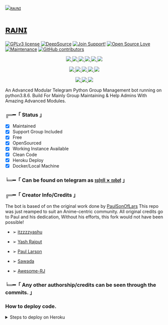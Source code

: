 [![ʀᴀᴊɴɪ](https://telegra.ph/file/cdddd4bdbd05f9d5bc441.jpg)](https://telegram.me/rajniirobot)

# [ʀᴀᴊɴɪ](https://telegram.me/rajniirobot)


[![GPLv3 license](https://img.shields.io/badge/License-GPLv3-blue.svg)](http://perso.crans.org/besson/LICENSE.html)
[![DeepSource](https://static.deepsource.io/deepsource-badge-light-mini.svg)](https://deepsource.io/gh/TeamUltraUnion/rajniixrobot)
[![Join Support!](https://img.shields.io/badge/Support%20Chat-!-red)](https://telegram.dog/rajniixsupport)
[![Open Source Love](https://badges.frapsoft.com/os/v2/open-source.png?v=103)](https://github.com/ellerbrock/open-source-badges/)
[![Maintenance](https://img.shields.io/badge/Maintained%3F-yes-green.svg)](https://GitHub.com/Naereen/StrapDown.js/graphs/commit-activity)
[![GitHub contributors](https://img.shields.io/github/contributors/Naereen/StrapDown.js.svg)](https://GitHub.com/TeamUltraUnion/rajniixrobot/graphs/contributors/)

<p align="center">
<a href="https://github.com/TeamUltraUnion/rajniixrobot" alt="GitHub closed issues"> <img src="https://img.shields.io/github/issues-closed-raw/TeamUltraUnion/rajniixrobot?style=flat&logo=github&color=success" /> </a>
<a href="https://github.com/TeamUltraUnion/rajniixrobot" alt="GitHub commit activity"> <img src="https://img.shields.io/github/commit-activity/m/TeamUltraUnion/rajniixrobot" /> </a>
<a href="https://github.com/TeamUltraUnion/rajniixrobot/graphs/contributors" alt="GitHub contributors"> <img src="https://img.shields.io/github/contributors/TeamUltraUnion/rajniixrobot?style=flat&logo=github" /> </a>
<a href="https://github.com/TeamUltraUnion/rajniixrobot/network/members" alt="GitHub forks"> <img src="https://img.shields.io/github/forks/TeamUltraUnion/rajniixrobot?label=Forks&logo=github" /> </a>
<a href="https://github.com/TeamUltraUnion/rajniixrobot" alt="GitHub closed pull requests"> <img src="https://img.shields.io/github/issues-pr-closed-raw/TeamUltraUnion/rajniixrobot?color=success" /> </a>
<a href="https://github.com/TeamUltraUnion/rajniixrobot" alt="GitHub issues"> <img src="https://img.shields.io/github/issues-raw/TeamUltraUnion/rajniixrobot?style=flat&logo=github&color=yellow" /> </a>
</p>

<p align="center">
<a href="https://github.com/TeamUltraUnion/rajniixrobot" alt="GitHub release (latest by date including pre-releases)"> <img src="https://img.shields.io/github/v/release/TeamUltraUnion/rajniixrobot?include_prereleases?style=flat&logo=github" /> </a>
<a href="https://www.python.org/" alt="made-with-python"> <img src="https://img.shields.io/badge/Made%20with-Python-1f425f.svg?style=flat&logo=python&color=blue" /> </a>
<a href="https://github.com/TeamUltraUnion/rajniixrobot" alt="Docker!"> <img src="https://aleen42.github.io/badges/src/docker.svg" /> </a>
<a href="https://github.com/TeamUltraUnion/rajniixrobot" alt="GitHub repo size"> <img src="https://img.shields.io/github/repo-size/TeamUltraUnion/rajniixrobot" /> </a>
<a href="https://github.com/TeamUltraUnion/rajniixrobot/blob/rajniixrobot/LICENSE" alt="GPLv3 license"> <img src="https://img.shields.io/badge/License-GPLv3-blue.svg" /> </a>
</p>

<p align="center">
<a href="https://telegram.me/rajniixrobot" alt="Updates"> <img src="https://aleen42.github.io/badges/src/telegram.svg" /> </a>
<a href="https://github.com/TeamUltraUnion" alt="TeamUltraUnion"> <img src="https://img.shields.io/badge/Built%20by-Team-UltraUnion" /> </a>
<a href="https://makeapullrequest.com" alt="PRs Welcome"> <img src="https://img.shields.io/badge/PRs-welcome-brightgreen.svg?style=flat-square" /> </a>
</p>

An Advanced Modular Telegram Python Group Management bot running on python3.8.6.
Build For Mainly Group Maintaining & Help Admins With Amazing Advanced Modules.

###  ╔═━「 Status 」

+ [x] Maintained
+ [x] Support Group Included
+ [x] Free
+ [x] OpenSourced
+ [x] Working Instance Available
+ [x] Clean Code
+ [x] Heroku Deploy
+ [x] Docker/Local Machine

### ╘═━「 Can be found on telegram as [𝔯𝔞𝔧𝔫𝔦𝔦 × 𝔯𝔬𝔟𝔬𝔱](https://telegram.me/rajniixrobot) 」
  
### ╔═━「 Creator Info/Credits 」
The bot is based of on the original work done by [PaulSonOfLars](https://github.com/PaulSonOfLars) This repo was just reamped to suit an Anime-centric community. All original credits go to Paul and his dedication, Without his efforts, this fork would not have been possible!
  
* ➢ [itzzzzyashu](https://github.com/itzzzyashu)
  
* ➢ [Yash Rajput](https://github.com/flashokillerify)
  
* ➢ [Paul Larson](https://github.com/PaulSonOfLars)
  
* ➢ [Sawada](https://github.com/Sawada)
  
* ➢ [Awesome-RJ](https://github.com/Awesome-RJ)

### ╘═━「 Any other authorship/credits can be seen through the commits. 」


### How to deploy code.
<details>
	<summary>Steps to deploy on Heroku</summary>

>  Step 1 Read [`config1.py`](https://github.com/TeamUltraUnion/rajniixrobot/blob/rajniixrobot/RajniiRobot/config1.py) in [`RajniiRobot`](https://github.com/TeamUltraUnion/rajniixrobot/tree/rajniixrobot/RajniiRobot) folder.

>  Step 2 Get all required values by given urls and hit `Deploy to Heroku` button.
  
>  Step 3 Enter all values in message feilds and hit `Deploy` button.

>  Step 4 Wait for deployment to finish, after that click `Manage App` button just below the logs area.

>  Step 5 Go to `resources` tab and turn off web dyno. turn on worker dyno, wait for sometime, bot will notify in support chat.

[![Deploy](https://www.herokucdn.com/deploy/button.svg)](https://heroku.com/deploy?template=https://github.com/TeamUltraUnion/rajniixrobot.git)

</details>
